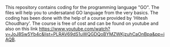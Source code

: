 This repository contains coding for the programming language "GO".
The files will help you to undersatand GO language from the very basics.
The coding has been done with the help of a course provided by 'Hitesh Choudhary'.
The course is free of cost and can be found on youtube and also on this link https://www.youtube.com/watch?v=JoJ8Sw5Yb4c&list=PLRAV69dS1uWQGDQoBYMZWKjzuhCaOnBpa&pp=iAQB.

